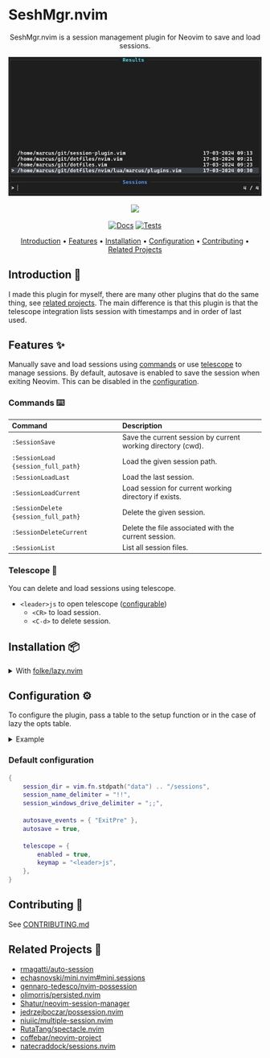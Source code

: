 # SeshMgr.nvim

<div align="center">

SeshMgr.nvim is a session management plugin for Neovim to save and load sessions.

![Logo](./.github/images/image.png)

<a href="https://dotfyle.com/plugins/mackeper/SeshMgr.nvim">
	<img src="https://dotfyle.com/plugins/mackeper/SeshMgr.nvim/shield?style=flat" />
</a>

[![Docs](https://github.com/mackeper/SeshMgr.nvim/actions/workflows/docs.yml/badge.svg)](https://github.com/mackeper/SeshMgr.nvim/actions/workflows/docs.yml)
[![Tests](https://github.com/mackeper/SeshMgr.nvim/actions/workflows/tests.yml/badge.svg)](https://github.com/mackeper/SeshMgr.nvim/actions/workflows/tests.yml)

[Introduction](#introduction-wave) •
[Features](#features-sparkles) •
[Installation](#installation-package) •
[Configuration](#configuration-gear) •
[Contributing](#contributing-tada) •
[Related Projects](#related-projects-link)

</div>

## Introduction :wave:

I made this plugin for myself, there are many other plugins that do the same thing, see [related projects](#related-projects-link).
The main difference is that this plugin is that the telescope integration lists session with timestamps and in order of last used.

## Features :sparkles:

Manually save and load sessions using [commands](#commands-keyboard) or use [telescope](#telescope-telescope) to manage sessions.
By default, autosave is enabled to save the session when exiting Neovim. This can be disabled in the [configuration](#configuration-wrench).

### Commands :keyboard:

| Command | Description |
:-------------------------|:-------------------------
`:SessionSave` | Save the current session by current working directory (cwd).
`:SessionLoad {session_full_path}` | Load the given session path.
`:SessionLoadLast` | Load the last session.
`:SessionLoadCurrent` | Load session for current working directory if exists.
`:SessionDelete {session_full_path}` | Delete the given session.
`:SessionDeleteCurrent` | Delete the file associated with the current session.
`:SessionList` | List all session files.

### Telescope :telescope:

You can delete and load sessions using telescope.

- `<leader>js` to open telescope ([configurable](#configuration-gear))
    - `<CR>` to load session.
    - `<C-d>` to delete session.

## Installation :package:

<details>
<summary>With <a href="https://github.com/folke/lazy.nvim">folke/lazy.nvim</a></summary>

```lua
{
    "mackeper/SeshMgr.nvim",
    event = "VeryLazy",
    opts = {},

    -- optional keymappings
    keys = {
        { "<leader>sl", "<CMD>SessionLoadLast<CR>", desc = "Load last session" },
        { "<leader>sc", "<CMD>SessionLoadCurrent<CR>", desc = "Load current session" },
        { "<leader>sL", "<CMD>SessionList<CR>", desc = "List sessions" },
        { "<leader>ss", "<CMD>SessionSave<CR>", desc = "Save session" },
    },
}

```

You need to either have the `opts` table or call the `setup({})` function in your config.

</details>

## Configuration :gear:

To configure the plugin, pass a table to the setup function or in the case of lazy the opts table.

<details>
<summary>Example</summary>

```lua
require("seshmgr").setup({
    session_dir = vim.fn.stdpath("data") .. "/my_sessions",

    autosave = false,

    telescope = {
        enabled = false,
    },
})
```

</details>

### Default configuration

```lua
{
    session_dir = vim.fn.stdpath("data") .. "/sessions",
    session_name_delimiter = "!!",
    session_windows_drive_delimiter = ";;",

    autosave_events = { "ExitPre" },
    autosave = true,

    telescope = {
        enabled = true,
        keymap = "<leader>js",
    },
}
```

## Contributing :tada:

See [CONTRIBUTING.md](./CONTRIBUTING.md)

## Related Projects :link:

- [rmagatti/auto-session](https://github.com/rmagatti/auto-session)
- [echasnovski/mini.nvim#mini.sessions](https://github.com/echasnovski/mini.nvim#mini.sessions)
- [gennaro-tedesco/nvim-possession](https://github.com/gennaro-tedesco/nvim-possession)
- [olimorris/persisted.nvim](https://github.com/olimorris/persisted.nvim)
- [Shatur/neovim-session-manager](https://github.com/Shatur/neovim-session-manager)
- [jedrzejboczar/possession.nvim](https://github.com/jedrzejboczar/possession.nvim)
- [niuiic/multiple-session.nvim](https://github.com/niuiic/multiple-session.nvim)
- [RutaTang/spectacle.nvim](https://github.com/RutaTang/spectacle.nvim)
- [coffebar/neovim-project](https://github.com/coffebar/neovim-project)
- [natecraddock/sessions.nvim](https://github.com/natecraddock/sessions.nvim)

